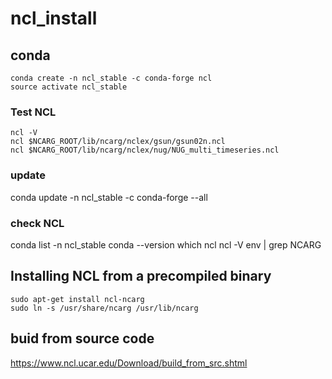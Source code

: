 # ncl_install
## conda
```
conda create -n ncl_stable -c conda-forge ncl
source activate ncl_stable
```

### Test NCL
```
ncl -V
ncl $NCARG_ROOT/lib/ncarg/nclex/gsun/gsun02n.ncl
ncl $NCARG_ROOT/lib/ncarg/nclex/nug/NUG_multi_timeseries.ncl
```

### update
conda update -n ncl_stable -c conda-forge --all

### check NCL
conda list -n ncl_stable
conda --version
which ncl
ncl -V
env  | grep NCARG

## Installing NCL from a precompiled binary
```
sudo apt-get install ncl-ncarg
sudo ln -s /usr/share/ncarg /usr/lib/ncarg
```
## buid from source code
https://www.ncl.ucar.edu/Download/build_from_src.shtml

